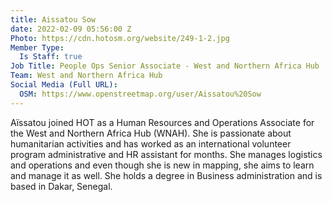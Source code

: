 ```yaml
---
title: Aissatou Sow
date: 2022-02-09 05:56:00 Z
Photo: https://cdn.hotosm.org/website/249-1-2.jpg
Member Type:
  Is Staff: true
Job Title: People Ops Senior Associate - West and Northern Africa Hub
Team: West and Northern Africa Hub
Social Media (Full URL):
  OSM: https://www.openstreetmap.org/user/Aissatou%20Sow
---
```


Aïssatou joined HOT as a Human Resources and Operations Associate for the West and Northern Africa Hub (WNAH). She is passionate about humanitarian activities and has worked as an international volunteer program administrative and HR assistant for months. She manages logistics and operations and even though she is new in mapping, she aims to learn and manage it as well. She holds a degree in Business administration and is based in Dakar, Senegal.